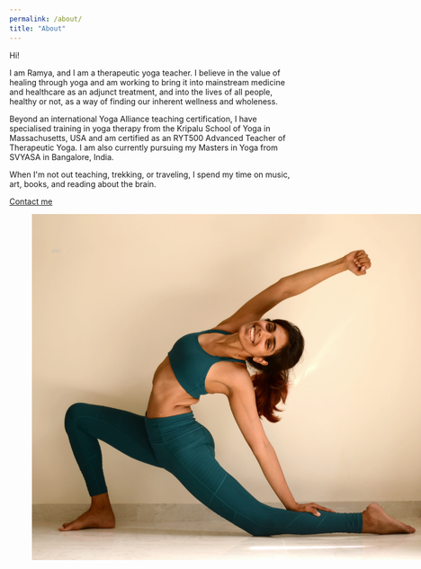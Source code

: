 ```yaml
---
permalink: /about/
title: "About"
---
```

Hi!

I am Ramya, and I am a therapeutic yoga teacher. I believe in the value of healing through yoga and am working to bring it into mainstream medicine and healthcare as an adjunct treatment, and into the lives of all people, healthy or not, as a way of finding our inherent wellness and wholeness.

Beyond an international Yoga Alliance teaching certification, I have specialised training in yoga therapy from the Kripalu School of Yoga in Massachusetts, USA and am certified as an RYT500 Advanced Teacher of Therapeutic Yoga. I am also currently pursuing my Masters in Yoga from SVYASA in Bangalore, India.

When I'm not out teaching, trekking, or traveling, I spend my time on music, art, books, and reading about the brain.

[Contact me](/contact/)

<figure class="align-center">
<a href="https://instagram.com/ramyapillutla"><img class="img-responsive" style="max-width:700px;align:center;" src="/assets/images/me.jpg" alt></a>
</figure>
